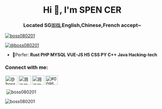<h1 align="center">Hi 👋, I'm SPEN CER</h1>
<h3 align="center">Located SG🇸🇬,English,Chinese,French accept~</h3>

<p align="left"> <a href="https://github.com/ryo-ma/github-profile-trophy"><img src="https://github-profile-trophy.vercel.app/?username=boss080201" alt="boss080201" /></a> </p>

<p align="left"> <a href="https://twitter.com/@boss080201" target="blank"><img src="https://img.shields.io/twitter/follow/@boss080201?logo=twitter&style=for-the-badge" alt="@boss080201" /></a> </p>

- 🌱Perfer: **Rust PHP MYSQL VUE-JS H5 CSS PY C++ Java Hacking-tech**

<h3 align="left">Connect with me:</h3>
<p align="left">
<a href="https://twitter.com/@boss080201" target="blank"><img align="center" src="https://raw.githubusercontent.com/rahuldkjain/github-profile-readme-generator/master/src/images/icons/Social/twitter.svg" alt="@boss080201" height="30" width="40" /></a>
<a href="https://fb.com/蒋添翼" target="blank"><img align="center" src="https://raw.githubusercontent.com/rahuldkjain/github-profile-readme-generator/master/src/images/icons/Social/facebook.svg" alt="蒋添翼" height="30" width="40" /></a>
<a href="https://instagram.com/jiangtianyi080201" target="blank"><img align="center" src="https://raw.githubusercontent.com/rahuldkjain/github-profile-readme-generator/master/src/images/icons/Social/instagram.svg" alt="蒋添翼" height="30" width="40" /></a>
<a href="https://discord.gg/#0095" target="blank"><img align="center" src="https://raw.githubusercontent.com/rahuldkjain/github-profile-readme-generator/master/src/images/icons/Social/discord.svg" alt="#0095" height="30" width="40" /></a>
</p>


<p>&nbsp;<img align="center" src="https://github-readme-stats.vercel.app/api?username=boss080201&show_icons=true&locale=en" alt="boss080201" /></p>

<p><img align="center" src="https://github-readme-streak-stats.herokuapp.com/?user=boss080201&" alt="boss080201" /></p>

